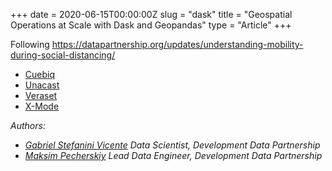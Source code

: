 +++
date = 2020-06-15T00:00:00Z
slug = "dask"
title = "Geospatial Operations at Scale with Dask and Geopandas"
type = "Article"
+++

Following 
https://datapartnership.org/updates/understanding-mobility-during-social-distancing/

* [Cuebiq](https://cuebiq.com)
* [Unacast](https://unacast.com)
* [Veraset](https://veraset.com)
* [X-Mode](https://xmode.io)

_Authors:_

* [_Gabriel Stefanini Vicente_](https://g4brielvs.me/)  _Data Scientist, Development Data Partnership_
* [_Maksim Pecherskiy_](https://maksimpecherskiy.com)  _Lead Data Engineer, Development Data Partnership_